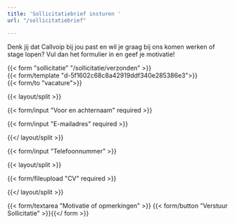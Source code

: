 ```yaml
---
title: 'Sollicitatiebrief insturen '
url: "/sollicitatiebrief"

---
```

Denk jij dat Callvoip bij jou past en wil je graag bij ons komen werken of stage lopen? Vul dan het formulier in en geef je motivatie!

{{< form "sollicitatie" "/sollicitatie/verzonden" >}}  
{{< form/template "d-5f1602c68c8a42919ddf340e285386e3">}}  
{{< form/to "vacature">}}

{{< layout/split >}}

{{< form/input "Voor en achternaam" required >}}

{{< form/input "E-mailadres" required >}}

{{</ layout/split >}}

{{< form/input "Telefoonnummer" >}}

{{< layout/split >}}

{{< form/fileupload "CV" required >}}

{{</ layout/split >}}

{{< form/textarea "Motivatie of opmerkingen" >}} {{< form/button "Verstuur Sollicitatie" >}}{{</ form >}}
